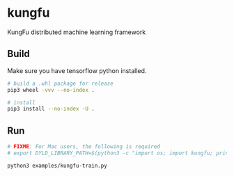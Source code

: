 # kungfu

KungFu distributed machine learning framework

## Build

Make sure you have tensorflow python installed.

```bash
# build a .whl package for release
pip3 wheel -vvv --no-index .

# install
pip3 install --no-index -U .
```

## Run

```bash
# FIXME: For Mac users, the following is required
# export DYLD_LIBRARY_PATH=$(python3 -c "import os; import kungfu; print(os.path.dirname(kungfu.__file__))")

python3 examples/kungfu-train.py
```
